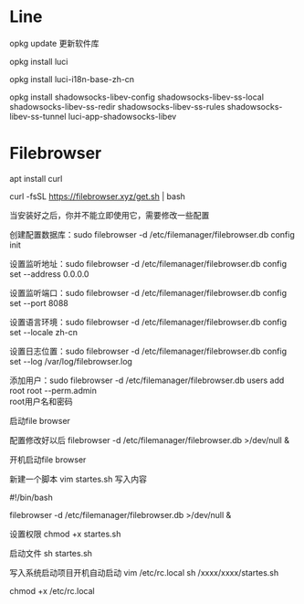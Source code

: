 # Line


opkg update 更新软件库

opkg install luci

opkg install luci-i18n-base-zh-cn



opkg install shadowsocks-libev-config shadowsocks-libev-ss-local shadowsocks-libev-ss-redir shadowsocks-libev-ss-rules shadowsocks-libev-ss-tunnel luci-app-shadowsocks-libev




# Filebrowser


apt install curl

curl -fsSL https://filebrowser.xyz/get.sh | bash

当安装好之后，你并不能立即使用它，需要修改一些配置

创建配置数据库：sudo filebrowser -d /etc/filemanager/filebrowser.db config init

设置监听地址：sudo filebrowser -d /etc/filemanager/filebrowser.db config set --address 0.0.0.0 

设置监听端口：sudo filebrowser -d /etc/filemanager/filebrowser.db config set --port 8088 

设置语言环境：sudo filebrowser -d /etc/filemanager/filebrowser.db config set --locale zh-cn 

设置日志位置：sudo filebrowser -d /etc/filemanager/filebrowser.db config set --log /var/log/filebrowser.log

添加用户：sudo filebrowser -d /etc/filemanager/filebrowser.db users add root root --perm.admin      
root用户名和密码

启动file browser

配置修改好以后 filebrowser -d /etc/filemanager/filebrowser.db >/dev/null &

开机启动file browser

新建一个脚本
vim startes.sh
写入内容

#!/bin/bash

filebrowser -d /etc/filemanager/filebrowser.db >/dev/null &

设置权限
chmod +x startes.sh

启动文件
sh startes.sh

写入系统启动项目开机自动启动
vim /etc/rc.local
sh /xxxx/xxxx/startes.sh
 
chmod +x /etc/rc.local
 
